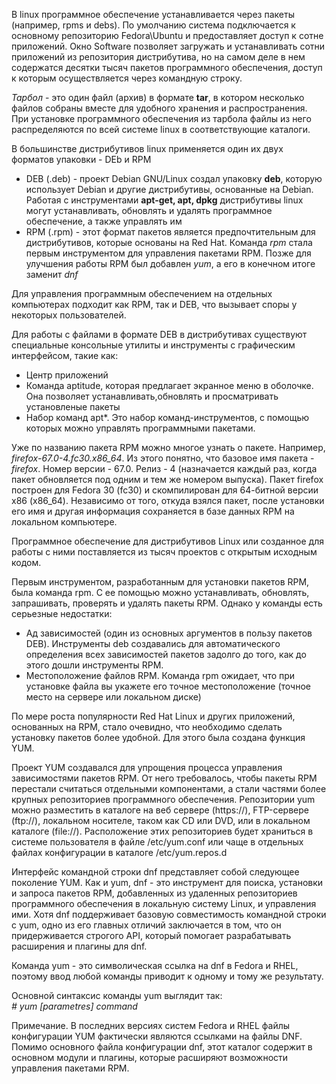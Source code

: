 В linux программное обеспечение устанавливается через пакеты (например, rpms и debs). По умолчанию система подключается к основному репозиторию Fedora\Ubuntu и предоставляет доступ к сотне приложений. Окно Software позволяет загружать и устанавливать сотни приложений из репозитория дистрибутива, но на самом деле в нем содержатся десятки тысяч пакетов программного обеспечения, доступ к которым осуществляется через командную строку.  
  
_Тарбол_ - это один файл (архив) в формате **tar**, в котором несколько файлов собраны вместе для удобного хранения и распространения. При установке программного обеспечения из тарбола файлы из него распределяются по всей системе linux в соответствующие каталоги.  
  
В большинстве дистрибутивов linux применяется один их двух форматов упаковки - DEb и RPM  
* DEB (.deb) - проект Debian GNU/Linux создал упаковку **deb**, которую использует Debian и другие дистрибутивы, основанные на Debian. Работая с инструментами **apt-get, apt, dpkg** дистрибутивы linux могут устанавливать, обновлять и удалять программное обеспечение, а также управлять им  
* RPM (.rpm) - этот формат пакетов является предпочтительным для дистрибутивов, которые основаны на Red Hat. Команда _rpm_ стала первым инструментом для управления пакетами RPM. Позже для улучшения работы RPM был добавлен _yum_, а его в конечном итоге заменит _dnf_  
  
Для управления программным обеспечением на отдельных компьютерах подходит как RPM, так и DEB, что вызывает споры у некоторых пользователей.  
  
Для работы с файлами в формате DEB в дистрибутивах существуют специальные консольные утилиты и инструменты с графическим интерфейсом, такие как:  
* Центр приложений  
* Команда aptitude, которая предлагает экранное меню в оболочке. Она позволяет устанавливать,обновлять и просматривать установленые пакеты  
* Набор команд apt*. Это набор команд-инструментов, с помощью которых можно управлять программными пакетами.  
  
Уже по названию пакета RPM можно многое узнать о пакете. Например, _firefox-67.0-4.fc30.x86_64_. Из этого понятно, что базовое имя пакета - _firefox_. Номер версии - 67.0. Релиз - 4 (назначается каждый раз, когда пакет обновляется под одним и тем же номером выпуска). Пакет firefox построен для Fedora 30 (fc30) и скомпилирован для 64-битной версии x86 (x86_64). Независимо от того, откуда взялся пакет, после установки его имя и другая информация сохраняется в базе данных RPM на локальном компьютере.  
  
Программное обеспечение для дистрибутивов Linux или созданное для работы с ними поставляется из тысяч проектов с открытым исходным кодом.  
  
Первым инструментом, разработанным для установки пакетов RPM, была команда rpm. С ее помощью можно устанавливать, обновлять, запрашивать, проверять и удалять пакеты RPM. Однако у команды есть серьезные недостатки:  
* Ад зависимостей (один из основных аргументов в пользу пакетов DEB). Инструменты deb создавались для автоматического определения всех зависимостей пакетов задолго до того, как до этого дошли инструменты RPM.  
* Местоположение файлов RPM. Команда rpm ожидает, что при установке файла вы укажете его точное местоположение (точное место на сервере или локальном диске)  
  
По мере роста популярности Red Hat Linux и других приложений, основанных на RPM, стало очевидно, что необходимо сделать установку пакетов более удобной. Для этого была создана функция YUM.  
  
Проект YUM создавался для упрощения процесса управления зависимостями пакетов RPM. От него требовалось, чтобы пакеты RPM перестали считаться отдельными компонентами, а стали частями более крупных репозиториев программного обеспечения. Репозитории yum можно разместить в каталоге на веб сервере (https://), FTP-сервере (ftp://), локальном носителе, таком как CD или DVD, или в локальном каталоге (file://). Расположение этих репозиториев будет храниться в системе пользователя в файле /etc/yum.conf или чаще в отдельных файлах конфигурации в каталоге /etc/yum.repos.d  
  
Интерфейс командной строки dnf представляет собой следующее поколение YUM. Как и yum, dnf - это инструмент для поиска, установки и запроса пакетов RPM, добавленных из удаленных репозиториев программного обеспечения в локальную систему Linux, и управления ими. Хотя dnf поддерживает базовую совместимость командной строки с yum, одно из его главных отличий заключается в том, что он придерживается строгого API, который помогает разрабатывать расширения и плагины для dnf.  
  
Команда yum - это символическая ссылка на dnf в Fedora и RHEL, поэтому ввод любой команды приводит к одному и тому же результату.  
  
Основной синтаксис команды yum выглядит так:  
_# yum [parametres] command_  
  
Примечание. В последних версиях систем Fedora и RHEL файлы конфигурации YUM фактически являются ссылками на файлы DNF. Помимо основного файла конфигурации dnf, этот каталог содержит в основном модули и плагины, которые расширяют возможности управления пакетами RPM.
